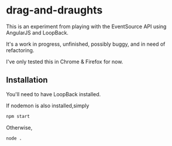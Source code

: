 
# drag-and-draughts

This is an experiment from playing with the EventSource API using AngularJS and LoopBack.

It's a work in progress, unfinished, possibly buggy, and in need of refactoring.

I've only tested this in Chrome & Firefox for now.


## Installation

You'll need to have LoopBack installed.

If nodemon is also installed,simply 

```sh
npm start
```

Otherwise,

```sh
node .
```